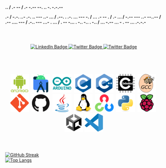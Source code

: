 
**.. / .- -- / .- -.-- --. .. -. -.-.--**  

**.- / -.-. ..- .-. .. --- ..- ... / .--. . .-. ... --- -. / ... .- -- . / .- ... / -.-- --- ..- --..-- / .-- .... --- / .-.. --- ...- . ... / . -- -... . -.. -.. . -.. / ... -.-- ... - . -- ... .-.-.-** 

<br/><br/>  

<div id="header" align="center">
  
  <div id="badges">
  <a href="https://www.linkedin.com/in/aygin-naderi/">
    <img src="https://img.shields.io/badge/LinkedIn-blue?style=for-the-badge&logo=linkedin&logoColor=white" alt="LinkedIn Badge"/>
  </a>
  <a href="https://twitter.com/luna__e__sole">
    <img src="https://img.shields.io/badge/Twitter-blue?style=for-the-badge&logo=twitter&logoColor=white" alt="Twitter Badge"/>
  </a>
  <a href="mailto:ayginnaderi@gmail.com">
    <img src="https://img.shields.io/badge/Gmail-D14836?style=for-the-badge&logo=gmail&logoColor=white" alt="Twitter Badge"/>
  </a>
</div>
  
<img src="https://komarev.com/ghpvc/?username=aygin&style=flat-square&color=blue" alt=""/>
  
</div>

<br/><br/>  
 

<div align="center">
  <img src="https://github.com/devicons/devicon/blob/master/icons/android/android-plain-wordmark.svg" title="Java" alt="Java" width="60" height="60"/>&nbsp;
  <img src="https://github.com/devicons/devicon/blob/master/icons/androidstudio/androidstudio-original.svg" title="React" alt="React" width="60" height="60"/>&nbsp;
  <img src="https://github.com/devicons/devicon/blob/master/icons/arduino/arduino-original-wordmark.svg" title="Spring" alt="Spring" width="60" height="60"/>&nbsp;
  <img src="https://github.com/devicons/devicon/blob/master/icons/c/c-original.svg" title="Material UI" alt="Material UI" width="60" height="60"/>&nbsp;
  <img src="https://github.com/devicons/devicon/blob/master/icons/cplusplus/cplusplus-original.svg" title="Flutter" alt="Flutter" width="60" height="60"/>&nbsp;
  <img src="https://github.com/devicons/devicon/blob/master/icons/embeddedc/embeddedc-original-wordmark.svg" title="Redux" alt="Redux " width="60" height="60"/>&nbsp;
  <img src="https://github.com/devicons/devicon/blob/master/icons/gcc/gcc-original.svg"  title="CSS3" alt="CSS" width="60" height="60"/>&nbsp;
  <img src="https://github.com/devicons/devicon/blob/master/icons/git/git-original.svg" title="HTML5" alt="HTML" width="60" height="60"/>&nbsp;
  <img src="https://github.com/devicons/devicon/blob/master/icons/github/github-original.svg" title="JavaScript" alt="JavaScript" width="60" height="60"/>&nbsp;
  <img src="https://github.com/devicons/devicon/blob/master/icons/java/java-original.svg" title="Firebase" alt="Firebase" width="60" height="60"/>&nbsp;
  <img src="https://github.com/devicons/devicon/blob/master/icons/linux/linux-original.svg" title="Gatsby"  alt="Gatsby" width="60" height="60"/>&nbsp;
  <img src="https://github.com/devicons/devicon/blob/master/icons/opencv/opencv-original.svg" title="MySQL"  alt="MySQL" width="60" height="60"/>&nbsp;
  <img src="https://github.com/devicons/devicon/blob/master/icons/python/python-original.svg" title="NodeJS" alt="NodeJS" width="60" height="60"/>&nbsp;
  <img src="https://github.com/devicons/devicon/blob/master/icons/raspberrypi/raspberrypi-original.svg" title="AWS" alt="AWS" width="60" height="60"/>&nbsp;
  <img src="https://github.com/devicons/devicon/blob/master/icons/unity/unity-original.svg" title="Unity" alt="Unity" width="60" height="60"/>
  <img src="https://github.com/devicons/devicon/blob/master/icons/vscode/vscode-original.svg" title="Vscode" alt="Vscode" width="60" height="60"/>
</div>

<br/><br/>  


[![GitHub Streak](http://github-readme-streak-stats.herokuapp.com?user=aygin&theme=dark&background=000000)](https://git.io/streak-stats)  
[![Top Langs](https://github-readme-stats.vercel.app/api/top-langs/?username=kamrankamrani&layout=compact&theme=vision-friendly-dark)](https://github.com/anuraghazra/github-readme-stats)  
